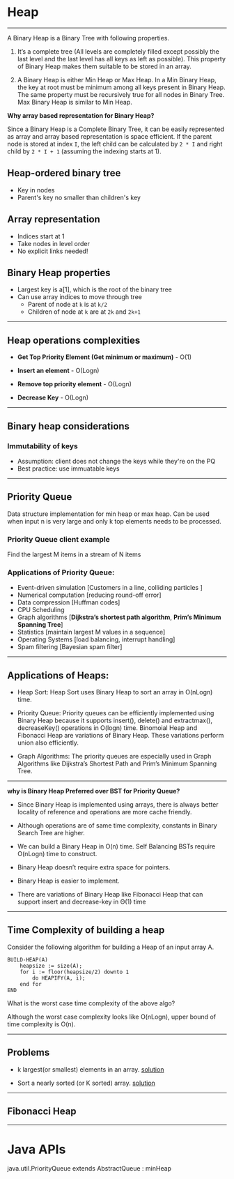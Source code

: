 # Heap
---

A Binary Heap is a Binary Tree with following properties.

1) It’s a complete tree (All levels are completely filled except possibly the last level and the last level has all keys as left as possible). This property of Binary Heap makes them suitable to be stored in an array.

2) A Binary Heap is either Min Heap or Max Heap. In a Min Binary Heap, the key at root must be minimum among all keys present in Binary Heap. The same property must be recursively true for all nodes in Binary Tree. Max Binary Heap is similar to Min Heap.

**Why array based representation for Binary Heap?**

Since a Binary Heap is a Complete Binary Tree, it can be easily represented as array and array based representation is space efficient. If the parent node is stored at index `I`, the left child can be calculated by `2 * I` and right child by `2 * I + 1` (assuming the indexing starts at 1).

## Heap-ordered binary tree
- Key in nodes
- Parent's key no smaller than children's key

## Array representation

- Indices start at 1
- Take nodes in level order
- No explicit links needed!

## Binary Heap properties

- Largest key is a[1], which is the root of the binary tree
- Can use array indices to move through tree
	- Parent of node at `k` is at `k/2`
	- Children of node at `k` are at `2k` and `2k+1`
	
---

## Heap operations complexities

- **Get Top Priority Element (Get minimum or maximum)** - O(1)

- **Insert an element** - O(Logn)

- **Remove top priority element** - O(Logn)

- **Decrease Key** - O(Logn)

---

## Binary heap considerations

### Immutability of keys
- Assumption: client does not change the keys while they're on the PQ
- Best practice: use immuatable keys


---

## Priority Queue

Data structure implementation for min heap or max heap. Can be used when input n is very large and only k top elements needs to be processed.


### Priority Queue client example

Find the largest M items in a stream of N items


### Applications of Priority Queue:

- Event-driven simulation [Customers in a line, colliding particles ]
- Numerical computation [reducing round-off error]
- Data compression [Huffman codes]
- CPU Scheduling
- Graph algorithms [**Dijkstra’s shortest path algorithm**, **Prim’s Minimum Spanning Tree**]
- Statistics [maintain largest M values in a sequence]
- Operating Systems [load balancing, interrupt handling]
- Spam filtering [Bayesian spam filter]

---

## Applications of Heaps:

- Heap Sort: Heap Sort uses Binary Heap to sort an array in O(nLogn) time.

- Priority Queue: Priority queues can be efficiently implemented using Binary Heap because it supports insert(), delete() and extractmax(), decreaseKey() 	operations in O(logn) time. Binomoial Heap and Fibonacci Heap are variations of Binary Heap. These variations perform union also efficiently.

- Graph Algorithms: The priority queues are especially used in Graph Algorithms like Dijkstra’s Shortest Path and Prim’s Minimum Spanning Tree.

---

**why is Binary Heap Preferred over BST for Priority Queue?**

- Since Binary Heap is implemented using arrays, there is always better locality of reference and operations are more cache friendly.

- Although operations are of same time complexity, constants in Binary Search Tree are higher.

- We can build a Binary Heap in O(n) time. Self Balancing BSTs require O(nLogn) time to construct.

- Binary Heap doesn’t require extra space for pointers.

- Binary Heap is easier to implement.

- There are variations of Binary Heap like Fibonacci Heap that can support insert and decrease-key in Θ(1) time

---

## Time Complexity of building a heap

Consider the following algorithm for building a Heap of an input array A.
```
BUILD-HEAP(A) 
    heapsize := size(A); 
    for i := floor(heapsize/2) downto 1 
        do HEAPIFY(A, i); 
    end for 
END
```
What is the worst case time complexity of the above algo?

Although the worst case complexity looks like O(nLogn), upper bound of time complexity is O(n).

--- 

## Problems

- k largest(or smallest) elements in an array. [solution](./Heap/Problems/KthLargestElement.java)

- Sort a nearly sorted (or K sorted) array. [solution](./Heap/Problems/SortKSortedArray.java)



---

## Fibonacci Heap


---
# Java APIs

java.util.PriorityQueue<E> extends AbstractQueue<E> :  minHeap